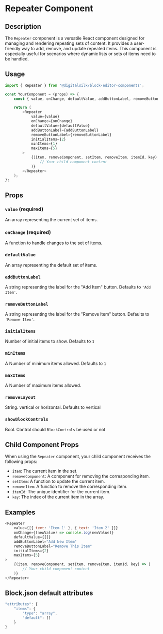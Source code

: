 # Repeater Component

## Description

The `Repeater` component is a versatile React component designed for managing and rendering repeating sets of content. It provides a user-friendly way to add, remove, and update repeated items. This component is especially useful for scenarios where dynamic lists or sets of items need to be handled.

## Usage

```js
import { Repeater } from '@digitalsilk/block-editor-components';

const YourComponent = (props) => {
    const { value, onChange, defaultValue, addButtonLabel, removeButtonLabel } = props;

    return (
        <Repeater
            value={value}
            onChange={onChange}
            defaultValue={defaultValue}
            addButtonLabel={addButtonLabel}
            removeButtonLabel={removeButtonLabel}
            initialItems={2}
            minItems={1}
            maxItems={5}
        >
            {(item, removeComponent, setItem, removeItem, itemId, key) => (
                // Your child component content
            )}
        </Repeater>
    );
};
```

## Props

### `value` (required)

An array representing the current set of items.

### `onChange` (required)

A function to handle changes to the set of items.

### `defaultValue`

An array representing the default set of items.

### `addButtonLabel`

A string representing the label for the "Add Item" button. Defaults to `'Add Item'`.

### `removeButtonLabel`

A string representing the label for the "Remove Item" button. Defaults to `'Remove Item'`.

### `initialItems`

Number of initial items to show. Defaults to `1`

### `minItems`

A Number of minimum items allowed. Defaults to `1`

### `maxItems`

A Number of maximum items allowed.

### `removeLayout`

String. vertical or horizontal. Defaults to vertical

### `showBlockControls`

Bool. Control should `BlockControls` be used or not

## Child Component Props

When using the `Repeater` component, your child component receives the following props:

-   `item`: The current item in the set.
-   `removeComponent`: A component for removing the corresponding item.
-   `setItem`: A function to update the current item.
-   `removeItem`: A function to remove the corresponding item.
-   `itemId`: The unique identifier for the current item.
-   `key`: The index of the current item in the array.

## Examples

```js
<Repeater
    value={[{ text: 'Item 1' }, { text: 'Item 2' }]}
    onChange={(newValue) => console.log(newValue)}
    defaultValue={[]}
    addButtonLabel="Add New Item"
    removeButtonLabel="Remove This Item"
    initialItems={2}
    maxItems={5}
>
    {(item, removeComponent, setItem, removeItem, itemId, key) => (
        // Your child component content
    )}
</Repeater>
```

## Block.json default attributes

```js
"attributes": {
    "items": {
        "type": "array",
        "default": []
    }
}
```
